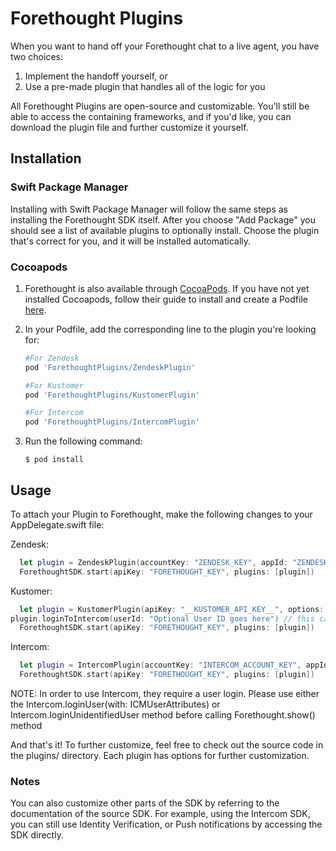 # Forethought Plugins

When you want to hand off your Forethought chat to a live agent, you have two choices:

1. Implement the handoff yourself, or
2. Use a pre-made plugin that handles all of the logic for you

All Forethought Plugins are open-source and customizable. You'll still be able to access the containing frameworks, and if you'd like, you can download the plugin file and further customize it yourself.

## Installation

### Swift Package Manager

Installing with Swift Package Manager will follow the same steps as installing the Forethought SDK itself. After you choose "Add Package" you should see a list of available plugins to optionally install. Choose the plugin that's correct for you, and it will be installed automatically.


### Cocoapods

1. Forethought is also available through [CocoaPods](http://cocoapods.org). If you have not yet installed Cocoapods, follow their guide to install and create a Podfile [here](https://guides.cocoapods.org/using/getting-started.html).  

1. In your Podfile, add the corresponding line to the plugin you're looking for:
   ```ruby
   #For Zendesk
   pod 'ForethoughtPlugins/ZendeskPlugin'

   #For Kustomer
   pod 'ForethoughtPlugins/KustomerPlugin'
   
   #For Intercom
   pod 'ForethoughtPlugins/IntercomPlugin'

   ```
1. Run the following command:
   ```
   $ pod install
   ```
   
##  Usage
To attach your Plugin to Forethought, make the following changes to your AppDelegate.swift file:


Zendesk:

   ```swift
	 let plugin = ZendeskPlugin(accountKey: "ZENDESK_KEY", appId: "ZENDESK_ID")
	 ForethoughtSDK.start(apiKey: "FORETHOUGHT_KEY", plugins: [plugin])
   ```

Kustomer:

   ```swift
	 let plugin = KustomerPlugin(apiKey: "__KUSTOMER_API_KEY__", options: nil)
   plugin.loginToIntercom(userId: "Optional User ID goes here") // this can be done anytime before Intercom is used
	 ForethoughtSDK.start(apiKey: "FORETHOUGHT_KEY", plugins: [plugin])
   ```

Intercom:

   ```swift
	 let plugin = IntercomPlugin(accountKey: "INTERCOM_ACCOUNT_KEY", appId: "INTERCOM_APP_ID")
	 ForethoughtSDK.start(apiKey: "FORETHOUGHT_KEY", plugins: [plugin])
   ```
NOTE: In order to use Intercom, they require a user login.
Please use either the Intercom.loginUser(with: ICMUserAttributes) or Intercom.loginUnidentifiedUser method before calling Forethought.show() method


And that's it! To further customize, feel free to check out the source code in the plugins/ directory. Each plugin has options for further customization. 

### Notes
You can also customize other parts of the SDK by referring to the documentation of the source SDK. For example, using the Intercom SDK, you can still use Identity Verification, or Push notifications by accessing the SDK directly.